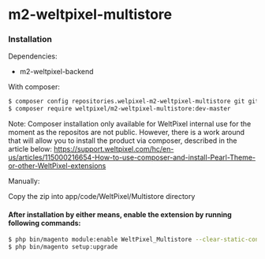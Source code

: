 # m2-weltpixel-multistore

### Installation

Dependencies:

-   m2-weltpixel-backend

With composer:

```sh
$ composer config repositories.welpixel-m2-weltpixel-multistore git git@github.com:rusdragos/m2-weltpixel-multistore.git
$ composer require weltpixel/m2-weltpixel-multistore:dev-master
```

Note: Composer installation only available for WeltPixel internal use for the moment as the repositos are not public. However, there is a work around that will allow you to install the product via composer, described in the article below: https://support.weltpixel.com/hc/en-us/articles/115000216654-How-to-use-composer-and-install-Pearl-Theme-or-other-WeltPixel-extensions

Manually:

Copy the zip into app/code/WeltPixel/Multistore directory

#### After installation by either means, enable the extension by running following commands:

```sh
$ php bin/magento module:enable WeltPixel_Multistore --clear-static-content
$ php bin/magento setup:upgrade
```
